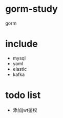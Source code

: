 # gorm-study

gorm

# include

- mysql
- yaml
- elastic
- kafka

# todo list

- 添加jwt鉴权

[comment]: <> (- restful路由设置)